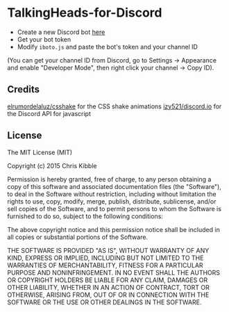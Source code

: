 # TalkingHeads-for-Discord

* Create a new Discord bot [here](https://discordapp.com/developers/applications/me)
* Get your bot token
* Modify `iboto.js` and paste the bot's token and your channel ID

(You can get your channel ID from Discord, go to Settings -> Appearance and enable "Developer Mode", then right click your channel -> Copy ID).


## Credits
 
[elrumordelaluz/csshake](https://github.com/elrumordelaluz/csshake) for the CSS shake animations
[izy521/discord.io](https://github.com/izy521/discord.io) for the Discord API for javascript
 
## License
 
The MIT License (MIT)

Copyright (c) 2015 Chris Kibble

Permission is hereby granted, free of charge, to any person obtaining a copy of this software and associated documentation files (the "Software"), to deal in the Software without restriction, including without limitation the rights to use, copy, modify, merge, publish, distribute, sublicense, and/or sell copies of the Software, and to permit persons to whom the Software is furnished to do so, subject to the following conditions:

The above copyright notice and this permission notice shall be included in all copies or substantial portions of the Software.

THE SOFTWARE IS PROVIDED "AS IS", WITHOUT WARRANTY OF ANY KIND, EXPRESS OR IMPLIED, INCLUDING BUT NOT LIMITED TO THE WARRANTIES OF MERCHANTABILITY, FITNESS FOR A PARTICULAR PURPOSE AND NONINFRINGEMENT. IN NO EVENT SHALL THE AUTHORS OR COPYRIGHT HOLDERS BE LIABLE FOR ANY CLAIM, DAMAGES OR OTHER LIABILITY, WHETHER IN AN ACTION OF CONTRACT, TORT OR OTHERWISE, ARISING FROM, OUT OF OR IN CONNECTION WITH THE SOFTWARE OR THE USE OR OTHER DEALINGS IN THE SOFTWARE.